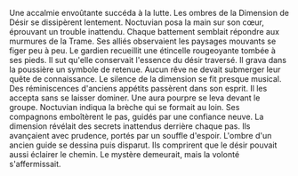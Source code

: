Une accalmie envoûtante succéda à la lutte.
Les ombres de la Dimension de Désir se dissipèrent lentement.
Noctuvian posa la main sur son cœur, éprouvant un trouble inattendu.
Chaque battement semblait répondre aux murmures de la Trame.
Ses alliés observaient les paysages mouvants se figer peu à peu.
Le gardien recueillit une étincelle rougeoyante tombée à ses pieds.
Il sut qu'elle conservait l'essence du désir traversé.
Il grava dans la poussière un symbole de retenue.
Aucun rêve ne devait submerger leur quête de connaissance.
Le silence de la dimension se fit presque musical.
Des réminiscences d'anciens appétits passèrent dans son esprit.
Il les accepta sans se laisser dominer.
Une aura pourpre se leva devant le groupe.
Noctuvian indiqua la brèche qui se formait au loin.
Ses compagnons emboîtèrent le pas, guidés par une confiance neuve.
La dimension révélait des secrets inattendus derrière chaque pas.
Ils avançaient avec prudence, portés par un souffle d'espoir.
L'ombre d'un ancien guide se dessina puis disparut.
Ils comprirent que le désir pouvait aussi éclairer le chemin.
Le mystère demeurait, mais la volonté s'affermissait.
